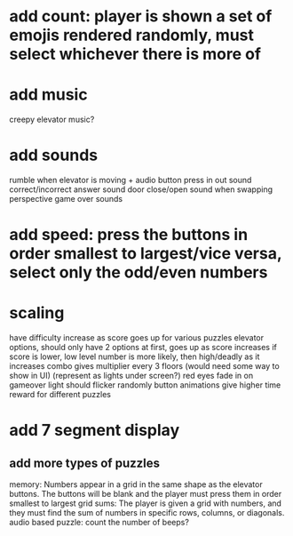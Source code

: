 # add count: player is shown a set of emojis rendered randomly, must select whichever there is more of

# add music

creepy elevator music?

# add sounds

rumble when elevator is moving + audio
button press in out sound
correct/incorrect answer sound
door close/open
sound when swapping perspective
game over sounds

# add speed: press the buttons in order smallest to largest/vice versa, select only the odd/even numbers

# scaling

have difficulty increase as score goes up for various puzzles
elevator options, should only have 2 options at first, goes up as score increases
if score is lower, low level number is more likely, then high/deadly as it increases
combo gives multiplier every 3 floors (would need some way to show in UI) (represent as lights under screen?)
red eyes fade in on gameover
light should flicker randomly
button animations
give higher time reward for different puzzles

# add 7 segment display

## add more types of puzzles

memory: Numbers appear in a grid in the same shape as the elevator buttons. The buttons will be blank and the player must press them in order smallest to largest
grid sums: The player is given a grid with numbers, and they must find the sum of numbers in specific rows, columns, or diagonals.
audio based puzzle: count the number of beeps?
